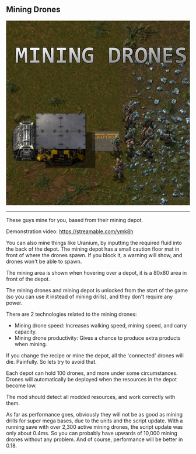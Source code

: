 ## Mining Drones

![](thumbnail.png)

--------------------------------------

These guys mine for you, based from their mining depot.

Demonstration video: https://streamable.com/ymk8h

You can also mine things like Uranium, by inputting the required fluid into the back of the depot.
The mining depot has a small caution floor mat in front of where the drones spawn. If you block it, a warning will show, and drones won't be able to spawn.

The mining area is shown when hovering over a depot, it is a 80x80 area in front of the depot.

The mining drones and mining depot is unlocked from the start of the game (so you can use it instead of mining drills), and they don't require any power.

There are 2 technologies related to the mining drones:
 - Mining drone speed: Increases walking speed, mining speed, and carry capacity.
 - Mining drone productivity: Gives a chance to produce extra products when mining.

If you change the recipe or mine the depot, all the 'connected' drones will die. Painfully. So lets try to avoid that.

Each depot can hold 100 drones, and more under some circumstances. Drones will automatically be deployed when the resources in the depot become low.

The mod should detect all modded resources, and work correctly with them.

As far as performance goes, obviously they will not be as good as mining drills for super mega bases, due to the units and the script update. With a running save with over 2,300 active mining drones, the script update was only about 0.4ms. So you can probably have upwards of 10,000 mining drones without any problem. And of course, performance will be better in 0.18.
